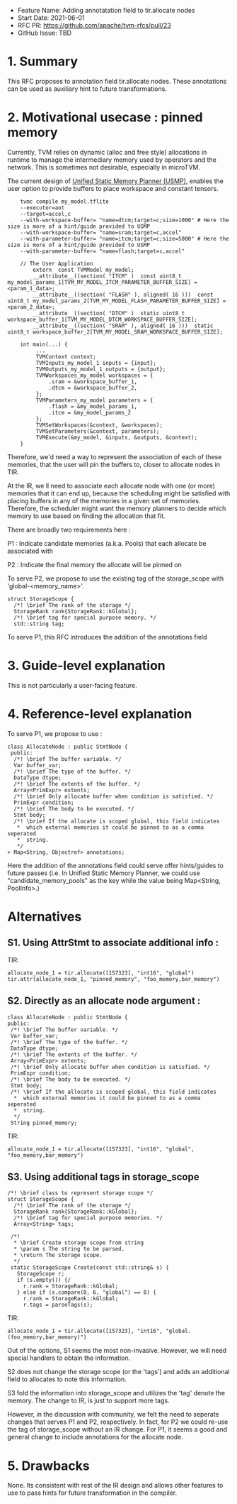 
- Feature Name: Adding annotatation field to tir.allocate nodes
- Start Date: 2021-06-01
- RFC PR: https://github.com/apache/tvm-rfcs/pull/23
- GitHub Issue: TBD

# 1. Summary

This RFC proposes to annotation field tir.allocate nodes. These annotations can be used as auxiliary hint to future transformations.

# 2. Motivational usecase : pinned memory 

Currently, TVM relies on dynamic (alloc and free style) allocations in runtime to manage the intermediary memory used by operators and the network. This is sometimes not desirable, especially in microTVM.

The current design of [Unified Static Memory Planner (USMP)](https://github.com/apache/tvm-rfcs/pull/9), enables the user option to provide buffers to place workspace and constant tensors.

```
    tvmc compile my_model.tflite 
    --executor=aot 
    --target=accel,c  
    --with-workspace-buffer= "name=dtcm;target=c;size=1000" # Here the size is more of a hint/guide provided to USMP
    --with-workspace-buffer= "name=sram;target=c,accel"
    --with-parameter-buffer= "name=itcm;target=c;size=5000" # Here the size is more of a hint/guide provided to USMP
    --with-parameter-buffer= "name=flash;target=c,accel"
```

```
    // The User Application 
        extern  const TVMModel my_model;
        __attribute__((section( "ITCM" )  const uint8_t   my_model_params_1[TVM_MY_MODEL_ITCM_PARAMETER_BUFFER_SIZE] = <param_1_data>;
        __attribute__((section( "FLASH" ), aligned( 16 )))  const uint8_t my_model_params_2[TVM_MY_MODEL_FLASH_PARAMETER_BUFFER_SIZE] = <param_2_data>;
        __attribute__((section( "DTCM" )  static uint8_t workspace_buffer_1[TVM_MY_MODEL_DTCM_WORKSPACE_BUFFER_SIZE];
        __attribute__((section( "SRAM" ), aligned( 16 )))  static uint8_t workspace_buffer_2[TVM_MY_MODEL_SRAM_WORKSPACE_BUFFER_SIZE];

    int main(...) {
         ...
         TVMContext context;
         TVMInputs_my_model_1 inputs = {input};
         TVMOutputs_my_model_1 outputs = {output};
         TVMWorkspaces_my_model workspaces = {
             .sram = &workspace_buffer_1,
             .dtcm = &workspace_buffer_2,
         };
         TVMParameters_my_model parameters = {
             .flash = &my_model_params_1,
             .itcm = &my_model_params_2
         };
         TVMSetWorkspaces(&context, &workspaces);
         TVMSetParameters(&context, parameters);
         TVMExecute(&my_model, &inputs, &outputs, &context);
    }
```

Therefore, we'd need a way to represent the association of each of these memories, that the user will pin the buffers to, closer to allocate nodes in TIR.

At the IR, we ll need to associate each allocate node with one (or more) memories that it can end up, because the scheduling might be satisfied with placing buffers in any of the memories in a given set of memories. Therefore, the scheduler might want the memory planners to decide which memory to use based on finding the allocation that fit.

 There are broadly two requirements here :

P1 : Indicate candidate memories (a.k.a. Pools) that each allocate be associated with

P2 : Indicate the final memory the allocate will be pinned on


To serve P2, we propose to use the existing tag of the storage_scope with 'global-<memory_name>'.

```
struct StorageScope {
  /*! \brief The rank of the storage */
  StorageRank rank{StorageRank::kGlobal};
  /*! \brief tag for special purpose memory. */
  std::string tag;
```

To serve P1, this RFC introduces the addition of the annotations field

# 3. Guide-level explanation

This is not particularly a user-facing feature.


 # 4. Reference-level explanation


To serve P1, we propose to use :

```
class AllocateNode : public StmtNode {
 public:
  /*! \brief The buffer variable. */
  Var buffer_var;
  /*! \brief The type of the buffer. */
  DataType dtype;
  /*! \brief The extents of the buffer. */
  Array<PrimExpr> extents;
  /*! \brief Only allocate buffer when condition is satisfied. */
  PrimExpr condition;
  /*! \brief The body to be executed. */
  Stmt body;
  /*! \brief If the allocate is scoped global, this field indicates
   *  which external memories it could be pinned to as a comma seperated
   *  string.
   */
+ Map<String, Objectref> annotations;
```

Here the addition of the annotations field could serve offer hints/guides to future passes (i.e. In Unified Static Memory Planner, we could use "candidate_memory_pools" as the key while the value being Map<String, PoolInfo>.)


# Alternatives

 ## S1. Using AttrStmt to associate additional info :

TIR:
 ```
allocate_node_1 = tir.allocate([157323], "int16", "global")
tir.attr(allocate_node_1, "pinned_memory", "foo_memory,bar_memory")
 ``` 

##  S2. Directly as an allocate node argument :

 ```
class AllocateNode : public StmtNode {
 public:
  /*! \brief The buffer variable. */
  Var buffer_var;
  /*! \brief The type of the buffer. */
  DataType dtype;
  /*! \brief The extents of the buffer. */
  Array<PrimExpr> extents;
  /*! \brief Only allocate buffer when condition is satisfied. */
  PrimExpr condition;
  /*! \brief The body to be executed. */
  Stmt body;
  /*! \brief If the allocate is scoped global, this field indicates
   *  which external memories it could be pinned to as a comma seperated
   *  string.
   */
  String pinned_memory;
 ```
TIR:
 ```
allocate_node_1 = tir.allocate([157323], "int16", "global",  "foo_memory,bar_memory")
 ```

 ## S3. Using additional tags in storage_scope

```
/*! \brief class to represent storage scope */
struct StorageScope {
  /*! \brief The rank of the storage */
  StorageRank rank{StorageRank::kGlobal};
  /*! \brief tag for special purpose memories. */
  Array<String> tags;
```


 ```
  /*!
   * \brief Create storage scope from string
   * \param s The string to be parsed.
   * \return The storage scope.
   */
  static StorageScope Create(const std::string& s) {
    StorageScope r;
    if (s.empty()) {/
      r.rank = StorageRank::kGlobal;
    } else if (s.compare(0, 6, "global") == 0) {
      r.rank = StorageRank::kGlobal;
      r.tags = parseTags(s);
 ```


TIR:

```
allocate_node_1 = tir.allocate([157323], "int16", "global.(foo_memory,bar_memory)")
```


Out of the options, S1 seems the most non-invasive. However, we will need special handlers to obtain the information.

S2 does not change the storage scope (or the 'tags') and adds an additional field to allocates to note this information.

S3 fold the information into storage_scope and utilizes the 'tag' denote the memory. The change to IR, is just to support more tags.

However, in the discussion with community, we felt the need to seperate changes that serves P1 and P2, respectively. In fact, for P2 we could re-use the tag of storage_scope without an IR change. For P1, it seems a good and general change to include annotations for the allocate node.

# 5. Drawbacks

None. Its consistent with rest of the IR design and allows other features to use to pass hints for future transformation in the compiler.










